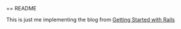 == README

This is just me implementing the blog from [Getting Started with Rails](http://guides.rubyonrails.org/getting_started.html)
